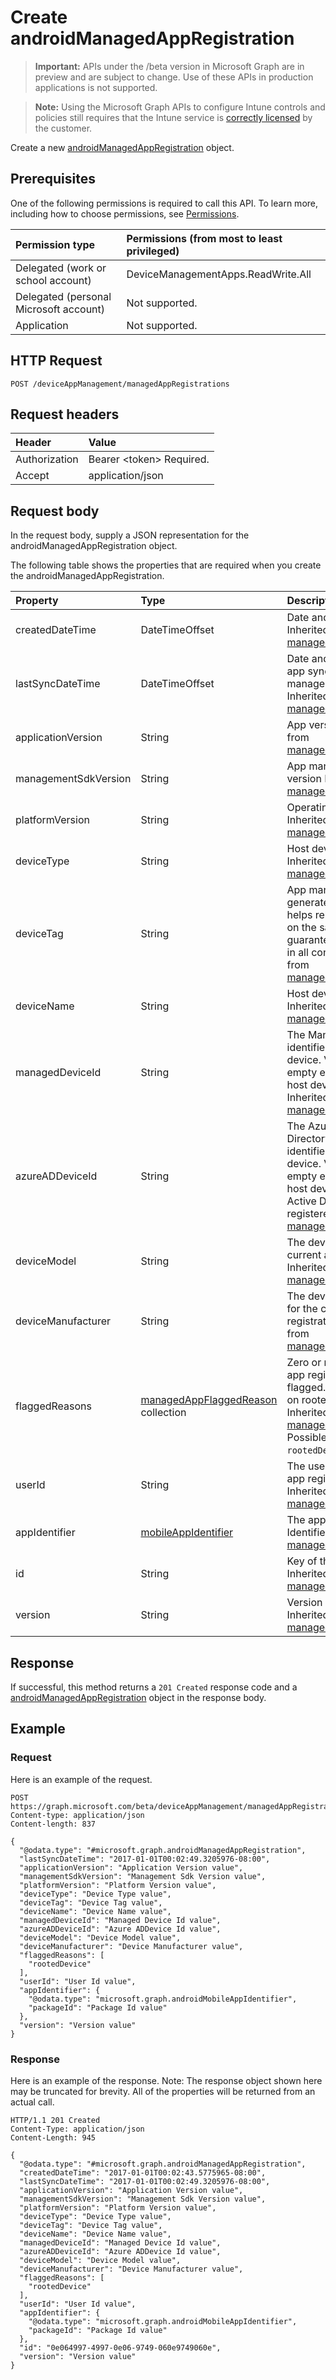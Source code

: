 ﻿# Create androidManagedAppRegistration

> **Important:** APIs under the /beta version in Microsoft Graph are in preview and are subject to change. Use of these APIs in production applications is not supported.

> **Note:** Using the Microsoft Graph APIs to configure Intune controls and policies still requires that the Intune service is [correctly licensed](https://go.microsoft.com/fwlink/?linkid=839381) by the customer.

Create a new [androidManagedAppRegistration](../resources/intune_mam_androidmanagedappregistration.md) object.
## Prerequisites
One of the following permissions is required to call this API. To learn more, including how to choose permissions, see [Permissions](../../../concepts/permissions_reference.md).

|Permission type|Permissions (from most to least privileged)|
|:---|:---|
|Delegated (work or school account)|DeviceManagementApps.ReadWrite.All|
|Delegated (personal Microsoft account)|Not supported.|
|Application|Not supported.|

## HTTP Request
<!-- {
  "blockType": "ignored"
}
-->
``` http
POST /deviceAppManagement/managedAppRegistrations
```

## Request headers
|Header|Value|
|:---|:---|
|Authorization|Bearer &lt;token&gt; Required.|
|Accept|application/json|

## Request body
In the request body, supply a JSON representation for the androidManagedAppRegistration object.

The following table shows the properties that are required when you create the androidManagedAppRegistration.

|Property|Type|Description|
|:---|:---|:---|
|createdDateTime|DateTimeOffset|Date and time of creation Inherited from [managedAppRegistration](../resources/intune_mam_managedappregistration.md)|
|lastSyncDateTime|DateTimeOffset|Date and time of last the app synced with management service. Inherited from [managedAppRegistration](../resources/intune_mam_managedappregistration.md)|
|applicationVersion|String|App version Inherited from [managedAppRegistration](../resources/intune_mam_managedappregistration.md)|
|managementSdkVersion|String|App management SDK version Inherited from [managedAppRegistration](../resources/intune_mam_managedappregistration.md)|
|platformVersion|String|Operating System version Inherited from [managedAppRegistration](../resources/intune_mam_managedappregistration.md)|
|deviceType|String|Host device type Inherited from [managedAppRegistration](../resources/intune_mam_managedappregistration.md)|
|deviceTag|String|App management SDK generated tag, which helps relate apps hosted on the same device. Not guaranteed to relate apps in all conditions. Inherited from [managedAppRegistration](../resources/intune_mam_managedappregistration.md)|
|deviceName|String|Host device name Inherited from [managedAppRegistration](../resources/intune_mam_managedappregistration.md)|
|managedDeviceId|String|The Managed Device identifier of the host device. Value could be empty even when the host device is managed. Inherited from [managedAppRegistration](../resources/intune_mam_managedappregistration.md)|
|azureADDeviceId|String|The Azure Active Directory Device identifier of the host device. Value could be empty even when the host device is Azure Active Directory registered. Inherited from [managedAppRegistration](../resources/intune_mam_managedappregistration.md)|
|deviceModel|String|The device model for the current app registration  Inherited from [managedAppRegistration](../resources/intune_mam_managedappregistration.md)|
|deviceManufacturer|String|The device manufacturer for the current app registration  Inherited from [managedAppRegistration](../resources/intune_mam_managedappregistration.md)|
|flaggedReasons|[managedAppFlaggedReason](../resources/intune_mam_managedappflaggedreason.md) collection|Zero or more reasons an app registration is flagged. E.g. app running on rooted device Inherited from [managedAppRegistration](../resources/intune_mam_managedappregistration.md). Possible values are: `none`, `rootedDevice`.|
|userId|String|The user Id to who this app registration belongs. Inherited from [managedAppRegistration](../resources/intune_mam_managedappregistration.md)|
|appIdentifier|[mobileAppIdentifier](../resources/intune_mam_mobileappidentifier.md)|The app package Identifier Inherited from [managedAppRegistration](../resources/intune_mam_managedappregistration.md)|
|id|String|Key of the entity. Inherited from [managedAppRegistration](../resources/intune_mam_managedappregistration.md)|
|version|String|Version of the entity. Inherited from [managedAppRegistration](../resources/intune_mam_managedappregistration.md)|



## Response
If successful, this method returns a `201 Created` response code and a [androidManagedAppRegistration](../resources/intune_mam_androidmanagedappregistration.md) object in the response body.

## Example
### Request
Here is an example of the request.
``` http
POST https://graph.microsoft.com/beta/deviceAppManagement/managedAppRegistrations
Content-type: application/json
Content-length: 837

{
  "@odata.type": "#microsoft.graph.androidManagedAppRegistration",
  "lastSyncDateTime": "2017-01-01T00:02:49.3205976-08:00",
  "applicationVersion": "Application Version value",
  "managementSdkVersion": "Management Sdk Version value",
  "platformVersion": "Platform Version value",
  "deviceType": "Device Type value",
  "deviceTag": "Device Tag value",
  "deviceName": "Device Name value",
  "managedDeviceId": "Managed Device Id value",
  "azureADDeviceId": "Azure ADDevice Id value",
  "deviceModel": "Device Model value",
  "deviceManufacturer": "Device Manufacturer value",
  "flaggedReasons": [
    "rootedDevice"
  ],
  "userId": "User Id value",
  "appIdentifier": {
    "@odata.type": "microsoft.graph.androidMobileAppIdentifier",
    "packageId": "Package Id value"
  },
  "version": "Version value"
}
```

### Response
Here is an example of the response. Note: The response object shown here may be truncated for brevity. All of the properties will be returned from an actual call.
``` http
HTTP/1.1 201 Created
Content-Type: application/json
Content-Length: 945

{
  "@odata.type": "#microsoft.graph.androidManagedAppRegistration",
  "createdDateTime": "2017-01-01T00:02:43.5775965-08:00",
  "lastSyncDateTime": "2017-01-01T00:02:49.3205976-08:00",
  "applicationVersion": "Application Version value",
  "managementSdkVersion": "Management Sdk Version value",
  "platformVersion": "Platform Version value",
  "deviceType": "Device Type value",
  "deviceTag": "Device Tag value",
  "deviceName": "Device Name value",
  "managedDeviceId": "Managed Device Id value",
  "azureADDeviceId": "Azure ADDevice Id value",
  "deviceModel": "Device Model value",
  "deviceManufacturer": "Device Manufacturer value",
  "flaggedReasons": [
    "rootedDevice"
  ],
  "userId": "User Id value",
  "appIdentifier": {
    "@odata.type": "microsoft.graph.androidMobileAppIdentifier",
    "packageId": "Package Id value"
  },
  "id": "0e064997-4997-0e06-9749-060e9749060e",
  "version": "Version value"
}
```





